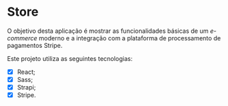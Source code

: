 # Store

O objetivo desta aplicação é mostrar as funcionalidades básicas de um <em>e-commerce</em> moderno e a integração com a plataforma de processamento de pagamentos Stripe.

Este projeto utiliza as seguintes tecnologias:

- [x] React;
- [x] Sass;
- [x] Strapi;
- [x] Stripe.
